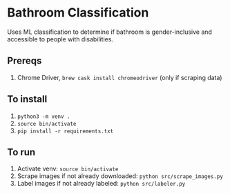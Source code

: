 # Bathroom Classification
Uses ML classification to determine if bathroom is gender-inclusive and accessible to people with disabilities.

## Prereqs
1. Chrome Driver, `brew cask install chromeodriver` (only if scraping data)

## To install
1. `python3 -m venv .`
1. `source bin/activate`
1. `pip install -r requirements.txt`

## To run
1. Activate venv: `source bin/activate`
1. Scrape images if not already downloaded: `python src/scrape_images.py`
1. Label images if not already labeled: `python src/labeler.py`

